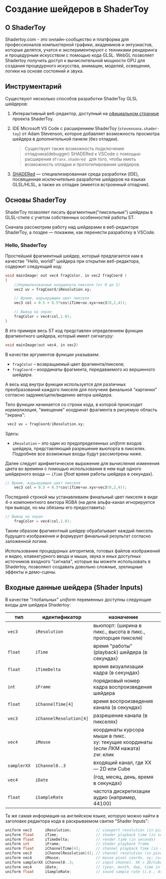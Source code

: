 # Создание шейдеров в ShaderToy

## О ShaderToy

Shadertoy.com - это онлайн-сообщество и платформа для профессионалов компьютерной графики, академиков и энтузиастов, которые делятся, учатся и экспериментируют с техниками рендеринга и процедурным искусством с помощью кода GLSL. WebGL позволяет Shadertoy получить доступ к вычислительной мощности GPU для создания процедурного искусства, анимации, моделей, освещения, логики на основе состояний и звука.

## Инструментарий

Существуют несколько способов разработки ShaderToy GLSL шейдеров:

1. Интерактивный веб-редактор, доступный на [официальном странице](www.shadertoy.com) проекта ShaderToy.

2. IDE Microsoft VS Code c раcширением ShaderToy (`stevensona.shader-toy`) от Adam Stevenson, которое добавляет возможность просмотра шейдера в дополнительной панели (без отладки). 

    > Существует также возможность подключения отладчика(debugger) SHADERed к VSCode с помощью расширения `dfranx.shadered
` для того, чтобы иметь возможность отладки и прототипирования шейдеров.

3. [SHADERed](https://shadered.org/) — специализированная среда разработки (IDE), посвященная исключительно разработке шейдеров на языках GLSL/HLSL, а также их отладке (имеется встроенный отладчик).

## Основы ShaderToy

ShaderToy позволяет писать фрагментные("пиксельные") шейдеры в GLSL-стиле с учетом собственных особенностей работы ST.

Сначала рассмотрим работу над шейдерами в веб-редакторе ShaderToy, а поздее — покажем, как перенести разработку в VSCode.

### Hello, ShaderToy

Простейший фрагментный шейдер, который предлагается нам в качестве "Hello, world!" шейдера при открытии веб-редактора, содержит следующий код:

```c++
void mainImage( out vec4 fragColor, in vec2 fragCoord )
{
    //Нормализованные координаты пикселя (от 0 до 1)
    vec2 uv = fragCoord/iResolution.xy;

    // Время, варьирующее цвет пикселя
    vec3 col = 0.5 + 0.5*cos(iTime+uv.xyx+vec3(0,2,4));

    // Вывод на экран
    fragColor = vec4(col,1.0);
}
```

В это примере весь ST код представлен определением функции фрагментного шейдера, который имеет сигнатуру:

```c++
void mainImage(out vec4, in vec2)
```

В качестве аргументов функции указываем:

- `fragColor` – возвращаемый цвет фрагмента/пикселя;
- `fragCoord` – координаты фрагмента, передаваемого из вершинного шейдера.

А весь код внутри функции используется для различных преобразований каждого пикселя для получеия финальной "картинки" согласно задумке/цели/видению автора шейдера.

Тело функции начинается со строки кода, в которой происходит *нормализация*, "вмещение" коодринат фрагмента в рисуемую область "экрана":

```c++
 vec2 uv = fragCoord/iResolution.xy;
```

Здесь:

- `iResolution` – это один из предопределенных *uniform* входов шейдера, представляющий разрешение вьюпорта в пикселях. Подробнее все возможные входы будут рассмотрены ниже.

Далее следует арифметическое выражение для вычисления изменения цвета во времени с помощью использования в нем ещё одного шейдерного входа — `iTime` (*float* время работы шейдера в секундах).

```c++
// Время, варьирующее цвет пикселя
    vec3 col = 0.5 + 0.5*cos(iTime+uv.xyx+vec3(0,2,4));
```

Последней строкой мы устанавливаем финальный цвет пикселя в виде 4-х компонентного вектора RGBA (на деле альфа-канал игнорируется при выводе, но мы обязаны его предоставить):

```c++
// Вывод на экран
    fragColor = vec4(col,1.0);
```

Таким образом фрагментный шейдер обрабатывает каждый пиксель будущего изображения и формурует финальный результат согласно заложенной логике.

Использование процедурных алгоритмов, готовых файлов изображений и видео, клавиатурного ввода и мыши, звука и иных доступных источников входного "сигнала", которые вы можете использовать в Shadertoy, позволяют создавать довольно сложные, зрелищные эффекты и демо-сцены.

## Входные данные шейдера (Shader Inputs)

В качестве "глобальных" *uniform* переменных доступны следующие входы для шейдера Shadertoy:

| тип         | идентификатор           | назначение                                                   |      |
| ----------- | ----------------------- | ------------------------------------------------------------ | ---- |
| `vec3`      | `iResolution`           | вьюпорт: (ширина в пикс., высота в пикс., пропорция пикселя) |      |
| `float`     | `iTime`                 | время "работы"(playback) шейдера (в секундах)                |      |
| `float`     | `iTimeDelta`            | время визуализации кадра (в секундах)                        |      |
| `int`       | `iFrame`                | порядковый номер кадра воспроизведения шейдера               |      |
| `float`     | `iChannelTime[4]`       | время воспроизведения канала (в секундах)                    |      |
| `vec3`      | `iChannelResolution[4]` | разрешение канала (в пикселях)                               |      |
| `vec4`      | `iMouse`                | координаты курсора мыши в пикс. <br />xy: текущие координаты (если ЛКМ нажата)<br />zw: клик |      |
| `samplerXX` | `iChannel0..3`          | входящий канал, где XX — 2D или Cube                         |      |
| `vec4`      | `iDate`                 | (год, месяц, день, время в секундах)                         |      |
| `float`     | `iSampleRate`           | частота дискретизации аудио (например, 44100)                |      |

Та же самая информация на английском языке, которую можно найти в заголовке редактора кода в раскрываемом свитке "Shader Inputs":

```c++
uniform vec3      iResolution;           // viewport resolution (in pixels)
uniform float     iTime;                 // shader playback time (in seconds)
uniform float     iTimeDelta;            // render time (in seconds)
uniform int       iFrame;                // shader playback frame
uniform float     iChannelTime[4];       // channel playback time (in seconds)
uniform vec3      iChannelResolution[4]; // channel resolution (in pixels)
uniform vec4      iMouse;                // mouse pixel coords. xy: current (if MLB down), zw: click
uniform samplerXX iChannel0..3;          // input channel. XX = 2D/Cube
uniform vec4      iDate;                 // (year, month, day, time in seconds)
uniform float     iSampleRate;           // sound sample rate (i.e., 44100)
```
